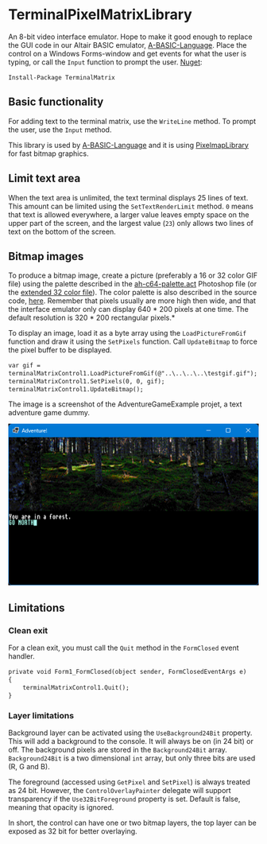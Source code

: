 # TerminalPixelMatrixLibrary
An 8-bit video interface emulator. Hope to make it good enough to replace the GUI code in our Altair BASIC emulator, [A-BASIC-Language](https://github.com/tomas-hakansson/A-BASIC-Language).
Place the control on a Windows Forms-window and get events for what the user is typing, or call the `Input` function to prompt the user.
[Nuget](https://www.nuget.org/packages/TerminalMatrix):

```
Install-Package TerminalMatrix
```

## Basic functionality

For adding text to the terminal matrix, use the `WriteLine` method. To prompt the user, use the `Input` method.

This library is used by [A-BASIC-Language](https://github.com/tomas-hakansson/A-BASIC-Language) and it
is using [PixelmapLibrary](https://github.com/Anders-H/PixelmapLibrary) for fast bitmap graphics.

## Limit text area

When the text area is unlimited, the text terminal displays 25 lines of text.
This amount can be limited using the `SetTextRenderLimit` method.
`0` means that text is allowed everywhere, a larger value leaves empty space on the
upper part of the screen, and the largest value (`23`) only allows two
lines of text on the bottom of the screen.

## Bitmap images

To produce a bitmap image, create a picture (preferably a 16 or 32 color GIF file) using
the palette described in the
[ah-c64-palette.act](https://github.com/Anders-H/TerminalPixelMatrixLibrary/blob/main/ah-c64-palette.act) Photoshop file
(or the [extended 32 color file](https://github.com/Anders-H/TerminalPixelMatrixLibrary/blob/main/ah-c64-palette-extended.act)).
The color palette is also described in the source code, [here](https://github.com/Anders-H/TerminalPixelMatrixLibrary/blob/main/TerminalMatrix/TerminalColor/Palette.cs).
Remember that pixels usually are more high then wide, and that the interface emulator only can display 640 * 200 pixels at one time. The default resolution is 320 * 200 rectangular pixels.*

To display an image, load it as a byte array using the `LoadPictureFromGif` function and draw it using the `SetPixels` function.
Call `UpdateBitmap` to force the pixel buffer to be displayed.

```
var gif = terminalMatrixControl1.LoadPictureFromGif(@"..\..\..\..\testgif.gif");
terminalMatrixControl1.SetPixels(0, 0, gif);
terminalMatrixControl1.UpdateBitmap();
```

The image is a screenshot of the AdventureGameExample projet, a text adventure game dummy.

![Text adventure dummy](https://raw.githubusercontent.com/Anders-H/TerminalPixelMatrixLibrary/main/screenshot_adventure_game_dummy.jpg)

## Limitations

### Clean exit

For a clean exit, you must call the `Quit` method in the `FormClosed` event handler.

```
private void Form1_FormClosed(object sender, FormClosedEventArgs e)
{
    terminalMatrixControl1.Quit();
}
```

### Layer limitations

Background layer can be activated using the `UseBackground24Bit` property.
This will add a background to the console. It will always be on (in 24 bit) or off.
The background pixels are stored in the `Background24Bit` array. `Background24Bit` is a two dimensional `int` array, but only three bits are used (R, G and B).

The foreground (accessed using `GetPixel` and `SetPixel`) is always treated as 24 bit.
However, the `ControlOverlayPainter` delegate will support transparency if the `Use32BitForeground` property is set.
Default is false, meaning that opacity is ignored.

In short, the control can have one or two bitmap layers, the top layer can be exposed as 32 bit for better overlaying.